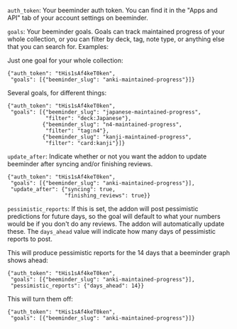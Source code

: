 `auth_token`: Your beeminder auth token. You can find it in the "Apps and API" tab of your account settings on beeminder.

`goals`: Your beeminder goals. Goals can track maintained progress of your whole collection, or you can filter by deck, tag, note type, or anything else that you can search for. Examples:

Just one goal for your whole collection:

    {"auth_token": "tHis1sAf4keT0ken",
     "goals": [{"beeminder_slug": "anki-maintained-progress"}]}

Several goals, for different things:

    {"auth_token": "tHis1sAf4keT0ken",
     "goals": [{"beeminder_slug": "japanese-maintained-progress",
                "filter": "deck:Japanese"},
               {"beeminder_slug": "n4-maintained-progress",
                "filter": "tag:n4"},
               {"beeminder_slug": "kanji-maintained-progress",
                "filter": "card:kanji"}]}

`update_after`: Indicate whether or not you want the addon to update beeminder after syncing and/or finishing reviews.

    {"auth_token": "tHis1sAf4keT0ken",
     "goals": [{"beeminder_slug": "anki-maintained-progress"}],
     "update_after": {"syncing": true,
                      "finishing_reviews": true}}

`pessimistic_reports`: If this is set, the addon will post pessimistic predictions for future days, so the goal will default to what your numbers would be if you don't do any reviews. The addon will automatically update these. The `days_ahead` value will indicate how many days of pessimistic reports to post.

This will produce pessimistic reports for the 14 days that a beeminder graph shows ahead:

    {"auth_token": "tHis1sAf4keT0ken",
     "goals": [{"beeminder_slug": "anki-maintained-progress"}],
     "pessimistic_reports": {"days_ahead": 14}}
     
This will turn them off:

    {"auth_token": "tHis1sAf4keT0ken",
     "goals": [{"beeminder_slug": "anki-maintained-progress"}]}